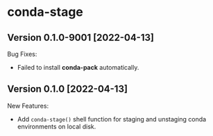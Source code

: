 # conda-stage

## Version 0.1.0-9001 [2022-04-13]

Bug Fixes:

* Failed to install **conda-pack** automatically.


## Version 0.1.0 [2022-04-13]

New Features:

* Add `conda-stage()` shell function for staging and unstaging conda
  environments on local disk.
